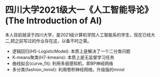 # 四川大学2021级大一《人工智能导论》(The Introduction of AI) 
本人目前就读于四川大学，是2021级计算机学院人工智能系的学生，现在已经大二,把之前写过的作业存在这，以备不时之需。

- 逻辑回归(H5-LogisticModel): 本质上是解决了一个二分类问题
- K-means聚类(H7-kmeans): 本质上是无监督学习任务
- 曲线拟合(curve_fit): 利用多层感知机，即BP神经网络
- 多分类(fashion_mnist): 利用卷积神经网络。升级版的mnist
